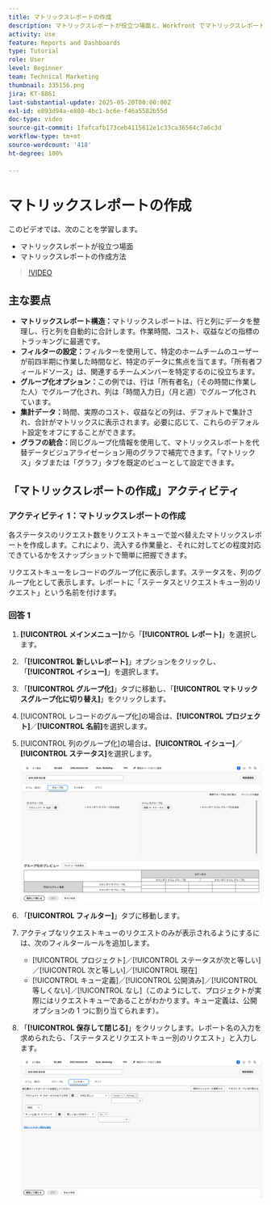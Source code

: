 ```yaml
---
title: マトリックスレポートの作成
description: マトリックスレポートが役立つ場面と、Workfront でマトリックスレポートを作成する方法について説明します。
activity: use
feature: Reports and Dashboards
type: Tutorial
role: User
level: Beginner
team: Technical Marketing
thumbnail: 335156.png
jira: KT-8861
last-substantial-update: 2025-05-20T00:00:00Z
exl-id: e893d94a-e808-4bc1-bc6e-f46a5582b55d
doc-type: video
source-git-commit: 1fafcafb173ceb4115612e1c33ca36564c7a6c3d
workflow-type: tm+mt
source-wordcount: '418'
ht-degree: 100%

---
```


# マトリックスレポートの作成

このビデオでは、次のことを学習します。

* マトリックスレポートが役立つ場面
* マトリックスレポートの作成方法

>[!VIDEO](https://video.tv.adobe.com/v/3448184/?quality=12&learn=on&captions=jpn)

## 主な要点

* **マトリックスレポート構造：**&#x200B;マトリックスレポートは、行と列にデータを整理し、行と列を自動的に合計します。作業時間、コスト、収益などの指標のトラッキングに最適です。
* **フィルターの設定：**&#x200B;フィルターを使用して、特定のホームチームのユーザーが前四半期に作業した時間など、特定のデータに焦点を当てます。「所有者フィールドソース」は、関連するチームメンバーを特定するのに役立ちます。
* **グループ化オプション：**&#x200B;この例では、行は「所有者名」（その時間に作業した人）でグループ化され、列は「時間入力日」（月と週）でグループ化されています。
* **集計データ：**&#x200B;時間、実際のコスト、収益などの列は、デフォルトで集計され、合計がマトリックスに表示されます。必要に応じて、これらのデフォルト設定をオフにすることができます。
* **グラフの統合：**&#x200B;同じグループ化情報を使用して、マトリックスレポートを代替データビジュアライゼーション用のグラフで補完できます。「マトリックス」タブまたは「グラフ」タブを既定のビューとして設定できます。

## 「マトリックスレポートの作成」アクティビティ

### アクティビティ 1：マトリックスレポートの作成

各ステータスのリクエスト数をリクエストキューで並べ替えたマトリックスレポートを作成します。これにより、流入する作業量と、それに対してどの程度対応できているかをスナップショットで簡単に把握できます。

リクエストキューをレコードのグループ化に表示します。ステータスを、列のグループ化として表示します。レポートに「ステータスとリクエストキュー別のリクエスト」という名前を付けます。

### 回答 1

1. **[!UICONTROL メインメニュー]**&#x200B;から「**[!UICONTROL レポート]**」を選択します。
1. 「**[!UICONTROL 新しいレポート]**」オプションをクリックし、「**[!UICONTROL イシュー]**」を選択します。
1. 「**[!UICONTROL グループ化]**」タブに移動し、「**[!UICONTROL マトリックスグループ化に切り替え]**」をクリックします。
1. [!UICONTROL レコードのグループ化]の場合は、**[!UICONTROL プロジェクト]**／**[!UICONTROL 名前]**&#x200B;を選択します。
1. [!UICONTROL 列のグループ化]の場合は、**[!UICONTROL イシュー]**／**[!UICONTROL ステータス]**&#x200B;を選択します。

   ![新しいイシューレポートのグループ化を作成する画面の画像](assets/matrix-report-groupings.png)

1. 「**[!UICONTROL フィルター]**」タブに移動します。
1. アクティブなリクエストキューのリクエストのみが表示されるようにするには、次のフィルタールールを追加します。

   * [!UICONTROL プロジェクト]／[!UICONTROL ステータスが次と等しい]／[!UICONTROL 次と等しい]／[!UICONTROL 現在]
   * [!UICONTROL キュー定義]／[!UICONTROL 公開済み]／[!UICONTROL 等しくない]／[!UICONTROL なし]（このようにして、プロジェクトが実際にはリクエストキューであることがわかります。キュー定義は、公開オプションの 1 つに割り当てられます）。

1. 「**[!UICONTROL 保存して閉じる]**」をクリックします。レポート名の入力を求められたら、「ステータスとリクエストキュー別のリクエスト」と入力します。

   ![新しいイシューレポートフィルターを作成する画面の画像](assets/matrix-report-filters.png)
